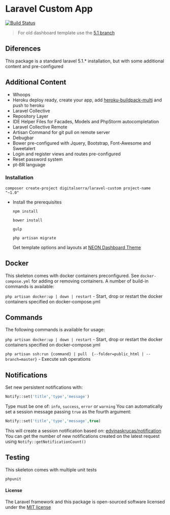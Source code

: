 # Laravel Custom App

[![Build Status](https://travis-ci.org/Digital-Serra/laravel-custom.svg?branch=5.1)](https://travis-ci.org/Digital-Serra/laravel-custom)

> For old dashboard template use the [5.1 branch](https://github.com/Digital-Serra/laravel-custom/tree/5.1)

## Diferences

This package is a standard laravel 5.1.* installation, but with some additional content and pre-configured

## Additional Content
* Whoops
* Heroku deploy ready, create your app, add [heroku-buildpack-multi](https://github.com/ddollar/heroku-buildpack-multi) and push to heroku
* Laravel Collective
* Repository Layer
* IDE Helper Files for Facades, Models and PhpStorm autocompletation
* Laravel Collective Remote
* Artisan Command for git pull on remote server
* Debugbar
* Bower pre-configured with Jquery, Bootstrap, Font-Awesome and Sweetalert
* Login and register views and routes pre-configured
* Reset password system
* pt-BR language

### Installation

```
composer create-project digitalserra/laravel-custom project-name "~1.0"
``` 
    
* Install the prerequisites
    ```
    npm install
    ```

    ```
    bower install
    ```

    ```
    gulp
    ```

    ```
    php artisan migrate
    ```
    
    Get template options and layouts at [NEON Dashboard Theme](http://demo.neontheme.com/dashboard/main/)

## Docker

This skeleton comes with docker containers preconfigured. See `docker-compose.yml` for adding or removing containers.
A number of build-in commands is available:

`php artisan docker:up | down | restart` - Start, drop or restart the docker containers specified on docker-compose.yml

## Commands

The following commands is available for usage:

`php artisan docker:up | down | restart` - Start, drop or restart the docker containers specified on docker-compose.yml

`php artisan ssh:run {command} | pull  {--folder=public_html | --branch=master}` - Execute ssh operations

## Notifications

Set new persistent notifications with:
    
```php
Notify::set('title','type','message')
```
Type must be one of: `info`, `success`, `error` or `warning`
You can automatically set a session message passing `true` as the fourth argument:
```php
Notify::set('title','type','message',true)
```
This will create a session notification based on: [edvinaskrucas/notification](https://github.com/edvinaskrucas/notification)
You can get the number of new notifications created on the latest request using `Notify::getNotificationCount()`

## Testing
This skeleton comes with multiple unit tests
```bash
phpunit
```

#### License

The Laravel framework and this package is open-sourced software licensed under the [MIT license](http://opensource.org/licenses/MIT)
